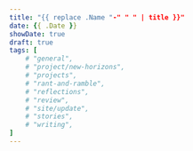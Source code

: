 ```yaml
---
title: "{{ replace .Name "-" " " | title }}"
date: {{ .Date }}
showDate: true
draft: true
tags: [
    # "general", 
    # "project/new-horizons", 
    # "projects", 
    # "rant-and-ramble", 
    # "reflections", 
    # "review", 
    # "site/update", 
    # "stories", 
    # "writing", 
]
---
```

